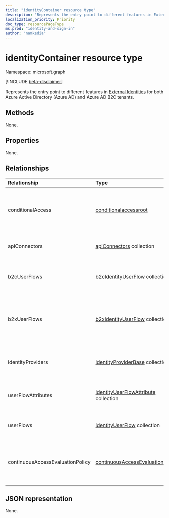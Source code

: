 ```yaml
---
title: "identityContainer resource type"
description: "Represents the entry point to different features in External Identities for both Azure Active Directory (Azure AD) and Azure AD B2C tenants."
localization_priority: Priority
doc_type: resourcePageType
ms.prod: "identity-and-sign-in"
author: "namkedia"
---
```


# identityContainer resource type

Namespace: microsoft.graph

[!INCLUDE [beta-disclaimer](../../includes/beta-disclaimer.md)]

Represents the entry point to different features in [External Identities](/azure/active-directory/external-identities/) for both Azure Active Directory (Azure AD) and Azure AD B2C tenants.

## Methods

None.

## Properties

None.

## Relationships

| Relationship | Type        | Description |
|:-------------|:------------|:------------|
|conditionalAccess|[conditionalaccessroot](conditionalaccessroot.md)|It is the entry point for the conditional access object model.|
|apiConnectors|[apiConnectors](identityApiConnector.md) collection|Represents entry point for API connectors.|
|b2cUserFlows|[b2cIdentityUserFlow](b2cIdentityUserFlow.md) collection|Represents entry point for B2C identity userflows.|
|b2xUserFlows|[b2xIdentityUserFlow](b2xIdentityUserFlow.md) collection| Represents entry point for B2X and self-service sign-up identity userflows.|
|identityProviders|[identityProviderBase](identityProviderBase.md) collection| Represents entry point for identity provider base.|
|userFlowAttributes|[identityUserFlowAttribute](identityUserFlowAttribute.md) collection| Represents entry point for identity userflow attributes.|
|userFlows|[identityUserFlow](identityUserFlow.md) collection| Represents entry point for identity userflows.|
|continuousAccessEvaluationPolicy|[continuousAccessEvaluationPolicy](continuousAccessEvaluationPolicy.md)| Represents entry point for continuous access evaluation policy.|

## JSON representation

None.

<!-- uuid: 16cd6b66-4b1a-43a1-adaf-3a886856ed98
2021-08-24 00:00:00 UTC -->
<!-- {
  "type": "#page.annotation",
  "description": "identityContainer resource",
  "keywords": "",
  "section": "documentation",
  "tocPath": ""
}-->
